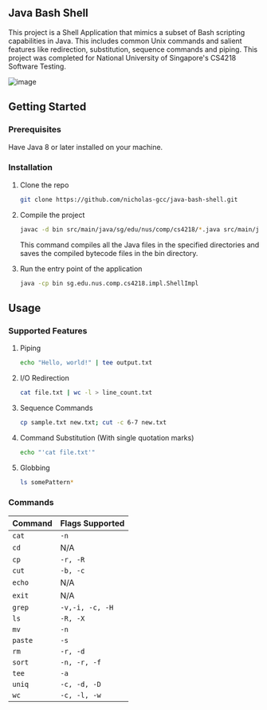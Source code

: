 <!-- ABOUT THE PROJECT -->
## Java Bash Shell

This project is a Shell Application that mimics a subset of Bash scripting capabilities in Java. This includes common Unix commands and salient features like redirection, substitution, sequence commands and piping. This project was completed for National University of Singapore's CS4218 Software Testing. 

![image](https://github.com/nicholas-gcc/java-bash-shell/assets/69677864/e685d0b8-be2b-44e0-be13-48b6ea67f540)

<!-- GETTING STARTED -->
## Getting Started

### Prerequisites

Have Java 8 or later installed on your machine.

### Installation

1. Clone the repo
   ```sh
   git clone https://github.com/nicholas-gcc/java-bash-shell.git
   ```
2. Compile the project
   ```sh
   javac -d bin src/main/java/sg/edu/nus/comp/cs4218/*.java src/main/java/sg/edu/nus/comp/cs4218/**/*.java
   ```
   This command compiles all the Java files in the specified directories and saves the compiled bytecode files in the bin directory.


3. Run the entry point of the application
   ```sh
   java -cp bin sg.edu.nus.comp.cs4218.impl.ShellImpl
   ```

## Usage

### Supported Features

1. Piping
   ```sh
   echo "Hello, world!" | tee output.txt
   ```
2. I/O Redirection
   ```sh
   cat file.txt | wc -l > line_count.txt
   ```
3. Sequence Commands
   ```sh
   cp sample.txt new.txt; cut -c 6-7 new.txt
   ```
4. Command Substitution (With single quotation marks)
   ```sh
   echo "'cat file.txt'"
   ```

5. Globbing
   ```sh
   ls somePattern*
   ```

### Commands

| Command      | Flags Supported |
| ----------- | ----------- |
| `cat`      | `-n`       |
| `cd`   | N/A        |
| `cp`   | `-r, -R`        |
| `cut`   | `-b, -c`        |
| `echo`   | N/A        |
| `exit`   | N/A        |
| `grep`   | `-v,-i, -c, -H`        |
| `ls`   | `-R, -X`        |
| `mv`   | `-n`        |
| `paste`   | `-s`        |
| `rm`   | `-r, -d`        |
| `sort`   | `-n, -r, -f`        |
| `tee`   | `-a`        |
| `uniq`   | `-c, -d, -D`        |
| `wc`   | `-c, -l, -w`        |




